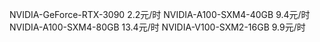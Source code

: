 NVIDIA-GeForce-RTX-3090 2.2元/时
NVIDIA-A100-SXM4-40GB 9.4元/时
NVIDIA-A100-SXM4-80GB 13.4元/时
NVIDIA-V100-SXM2-16GB 9.9元/时
